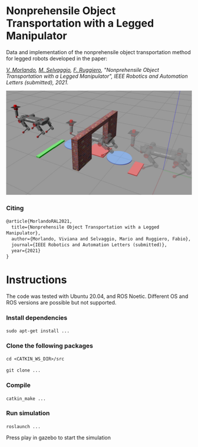# Nonprehensile Object Transportation with a Legged Manipulator

Data and implementation of the nonprehensile object transportation method for legged robots developed in the paper:

*[V. Morlando](),
[M. Selvaggio](http://wpage.unina.it/mario.selvaggio/index.html), [F. Ruggiero](http://www.fabioruggiero.name/web/index.php/en/), "Nonprehensile Object Transportation with a Legged Manipulator", IEEE Robotics and Automation Letters (submitted), 2021.* 


[![Nonprehensile object transportation](trajectory.png)]()

### Citing
```
@article{MorlandoRAL2021,
  title={Nonprehensile Object Transportation with a Legged Manipulator},
  author={Morlando, Viviana and Selvaggio, Mario and Ruggiero, Fabio},
  journal={IEEE Robotics and Automation Letters (submitted)},
  year={2021}
}
```

# Instructions

The code was tested with Ubuntu 20.04, and ROS Noetic. Different OS and ROS versions are possible but not supported.

### Install dependencies

`sudo apt-get install ... `

### Clone the following packages 

```cd <CATKIN_WS_DIR>/src```

`git clone ...`

### Compile 

`catkin_make ...`

### Run simulation

`roslaunch ...`

Press play in gazebo to start the simulation

